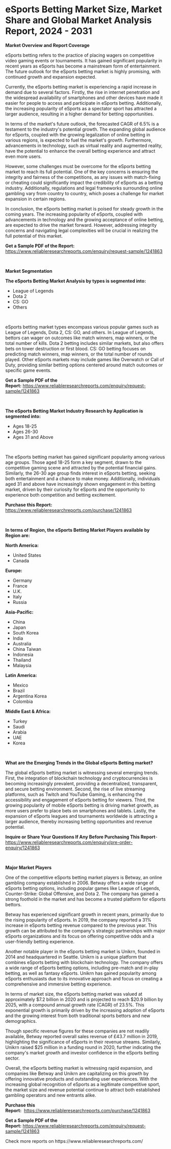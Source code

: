<p><h1>eSports Betting Market Size, Market Share and Global Market Analysis Report, 2024 - 2031</h1></p><p><strong>Market Overview and Report Coverage</strong></p>
<p><p>eSports betting refers to the practice of placing wagers on competitive video gaming events or tournaments. It has gained significant popularity in recent years as eSports has become a mainstream form of entertainment. The future outlook for the eSports betting market is highly promising, with continued growth and expansion expected.</p><p>Currently, the eSports betting market is experiencing a rapid increase in demand due to several factors. Firstly, the rise in internet penetration and the widespread availability of smartphones and other devices have made it easier for people to access and participate in eSports betting. Additionally, the increasing popularity of eSports as a spectator sport has attracted a larger audience, resulting in a higher demand for betting opportunities.</p><p>In terms of the market's future outlook, the forecasted CAGR of 6.5% is a testament to the industry's potential growth. The expanding global audience for eSports, coupled with the growing legalization of online betting in various regions, is expected to fuel the market's growth. Furthermore, advancements in technology, such as virtual reality and augmented reality, have the potential to enhance the overall betting experience and attract even more users.</p><p>However, some challenges must be overcome for the eSports betting market to reach its full potential. One of the key concerns is ensuring the integrity and fairness of the competitions, as any issues with match-fixing or cheating could significantly impact the credibility of eSports as a betting industry. Additionally, regulations and legal frameworks surrounding online gambling vary from country to country, which poses a challenge for market expansion in certain regions.</p><p>In conclusion, the eSports betting market is poised for steady growth in the coming years. The increasing popularity of eSports, coupled with advancements in technology and the growing acceptance of online betting, are expected to drive the market forward. However, addressing integrity concerns and navigating legal complexities will be crucial in realizing the full potential of this market.</p></p>
<p><strong>Get a Sample PDF of the Report:</strong> <a href="https://www.reliableresearchreports.com/enquiry/request-sample/1241863">https://www.reliableresearchreports.com/enquiry/request-sample/1241863</a></p>
<p>&nbsp;</p>
<p><strong>Market Segmentation</strong></p>
<p><strong>The eSports Betting Market Analysis by types is segmented into:</strong></p>
<p><ul><li>League of Legends</li><li>Dota 2</li><li>CS: GO</li><li>Others</li></ul></p>
<p>&nbsp;</p>
<p><p>eSports betting market types encompass various popular games such as League of Legends, Dota 2, CS: GO, and others. In League of Legends, bettors can wager on outcomes like match winners, map winners, or the total number of kills. Dota 2 betting includes similar markets, but also offers bets on tower destruction or first blood. CS: GO betting focuses on predicting match winners, map winners, or the total number of rounds played. Other eSports markets may include games like Overwatch or Call of Duty, providing similar betting options centered around match outcomes or specific game events.</p></p>
<p><strong>Get a Sample PDF of the Report:</strong>&nbsp;<a href="https://www.reliableresearchreports.com/enquiry/request-sample/1241863">https://www.reliableresearchreports.com/enquiry/request-sample/1241863</a></p>
<p>&nbsp;</p>
<p><strong>The eSports Betting Market Industry Research by Application is segmented into:</strong></p>
<p><ul><li>Ages 18-25</li><li>Ages 26-30</li><li>Ages 31 and Above</li></ul></p>
<p>&nbsp;</p>
<p><p>The eSports betting market has gained significant popularity among various age groups. Those aged 18-25 form a key segment, drawn to the competitive gaming scene and attracted by the potential financial gains. Similarly, the 26-30 age group finds interest in eSports betting, seeking both entertainment and a chance to make money. Additionally, individuals aged 31 and above have increasingly shown engagement in this betting market, driven by their curiosity for eSports and the opportunity to experience both competition and betting excitement.</p></p>
<p><strong>Purchase this Report:</strong>&nbsp; <a href="https://www.reliableresearchreports.com/purchase/1241863">https://www.reliableresearchreports.com/purchase/1241863</a></p>
<p>&nbsp;</p>
<p><strong>In terms of Region, the eSports Betting Market Players available by Region are:</strong></p>
<p>
    <p> <strong> North America: </strong>
        <ul>
            <li>United States</li>
            <li>Canada</li>
        </ul>
        </p> 
    <p> <strong> Europe: </strong>
        <ul>
            <li>Germany</li>
            <li>France</li>
            <li>U.K.</li>
            <li>Italy</li>
            <li>Russia</li>
        </ul>
        </p> 
    <p> <strong> Asia-Pacific: </strong>
        <ul>
            <li>China</li>
            <li>Japan</li>
            <li>South Korea</li>
            <li>India</li>
            <li>Australia</li>
            <li>China Taiwan</li>
            <li>Indonesia</li>
            <li>Thailand</li>
            <li>Malaysia</li>
        </ul>
        </p> 
    <p> <strong> Latin America: </strong>
        <ul>
            <li>Mexico</li>
            <li>Brazil</li>
            <li>Argentina Korea</li>
            <li>Colombia</li>
        </ul>
        </p> 
    <p> <strong> Middle East & Africa: </strong>
        <ul>
            <li>Turkey</li>
            <li>Saudi</li>
            <li>Arabia</li>
            <li>UAE</li>
            <li>Korea</li>
        </ul>
    </p>
    </p>
<p>&nbsp;</p>
<p><strong>What are the Emerging Trends in the Global eSports Betting market?</strong></p>
<p><p>The global eSports betting market is witnessing several emerging trends. First, the integration of blockchain technology and cryptocurrencies is becoming increasingly prevalent, providing a decentralized, transparent, and secure betting environment. Second, the rise of live streaming platforms, such as Twitch and YouTube Gaming, is enhancing the accessibility and engagement of eSports betting for viewers. Third, the growing popularity of mobile eSports betting is driving market growth, as more users prefer to place bets on smartphones and tablets. Lastly, the expansion of eSports leagues and tournaments worldwide is attracting a larger audience, thereby increasing betting opportunities and revenue potential.</p></p>
<p><strong>Inquire or Share Your Questions If Any Before Purchasing This Report</strong>- <a href="https://www.reliableresearchreports.com/enquiry/pre-order-enquiry/1241863">https://www.reliableresearchreports.com/enquiry/pre-order-enquiry/1241863</a></p>
<p>&nbsp;</p>
<p><strong>Major Market Players</strong></p>
<p><p>One of the competitive eSports betting market players is Betway, an online gambling company established in 2006. Betway offers a wide range of eSports betting options, including popular games like League of Legends, Counter-Strike: Global Offensive, and Dota 2. The company has gained a strong foothold in the market and has become a trusted platform for eSports bettors.</p><p>Betway has experienced significant growth in recent years, primarily due to the rising popularity of eSports. In 2019, the company reported a 31% increase in eSports betting revenue compared to the previous year. This growth can be attributed to the company's strategic partnerships with major eSports organizations and its focus on offering competitive odds and a user-friendly betting experience.</p><p>Another notable player in the eSports betting market is Unikrn, founded in 2014 and headquartered in Seattle. Unikrn is a unique platform that combines eSports betting with blockchain technology. The company offers a wide range of eSports betting options, including pre-match and in-play betting, as well as fantasy eSports. Unikrn has gained popularity among eSports enthusiasts due to its innovative approach and focus on creating a comprehensive and immersive betting experience.</p><p>In terms of market size, the eSports betting market was valued at approximately $7.2 billion in 2020 and is projected to reach $20.9 billion by 2025, with a compound annual growth rate (CAGR) of 23.5%. This exponential growth is primarily driven by the increasing adoption of eSports and the growing interest from both traditional sports bettors and new demographics.</p><p>Though specific revenue figures for these companies are not readily available, Betway reported overall sales revenue of £43.7 million in 2019, highlighting the significance of eSports in their revenue streams. Similarly, Unikrn raised $25 million in a funding round in 2020, further indicating the company's market growth and investor confidence in the eSports betting sector.</p><p>Overall, the eSports betting market is witnessing rapid expansion, and companies like Betway and Unikrn are capitalizing on this growth by offering innovative products and outstanding user experiences. With the increasing global recognition of eSports as a legitimate competitive sport, the market size and revenue potential continue to attract both established gambling operators and new entrants alike.</p></p>
<p><strong>Purchase this Report:</strong>&nbsp;&nbsp;<a href="https://www.reliableresearchreports.com/purchase/1241863">https://www.reliableresearchreports.com/purchase/1241863</a></p>
<p></p>
<p><strong>Get a Sample PDF of the Report:</strong>&nbsp;<a href="https://www.reliableresearchreports.com/enquiry/request-sample/1241863">https://www.reliableresearchreports.com/enquiry/request-sample/1241863</a></p>
<p>Check more reports on https://www.reliableresearchreports.com/</p>